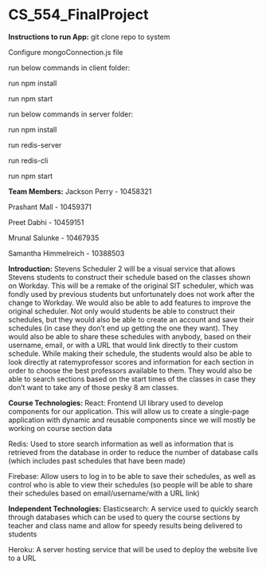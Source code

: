 # CS_554_FinalProject

**Instructions to run App:**
git clone repo to system

Configure mongoConnection.js file

run below commands in client folder:

run npm install 

run npm start

run below commands in server folder:

run npm install 

run redis-server 

run redis-cli

run npm start


**Team Members:**
Jackson Perry - 10458321

Prashant Mall - 10459371

Preet Dabhi - 10459151

Mrunal Salunke - 10467935 

Samantha Himmelreich - 10388503

**Introduction:**
Stevens Scheduler 2 will be a visual service that allows Stevens students to construct their schedule based on the classes shown on Workday. This will be a remake of the original SIT scheduler, which was fondly used by previous students but unfortunately does not work after the change to Workday. We would also be able to add features to improve the original scheduler. Not only would students be able to construct their schedules, but they would also be able to create an account and save their schedules (in case they don’t end up getting the one they want). They would also be able to share these schedules with anybody, based on their username, email, or with a URL that would link directly to their custom schedule. While making their schedule, the students would also be able to look directly at ratemyprofessor scores and information for each section in order to choose the best professors available to them. They would also be able to search sections based on the start times of the classes in case they don’t want to take any of those pesky 8 am classes.
        
**Course Technologies:**
React: Frontend UI library used to develop components for our application. This will allow us to create a single-page application with dynamic and reusable components since we will mostly be working on course section data

Redis: Used to store search information as well as information that is retrieved from the database in order to reduce the number of database calls (which includes past schedules that have been made)

Firebase: Allow users to log in to be able to save their schedules, as well as control who is able to view their schedules (so people will be able to share their schedules based on email/username/with a URL link)
 
**Independent Technologies:**
Elasticsearch: A service used to quickly search through databases which can be used to query the course sections by teacher and class name and allow for speedy results being delivered to students

Heroku: A server hosting service that will be used to deploy the website live to a URL
